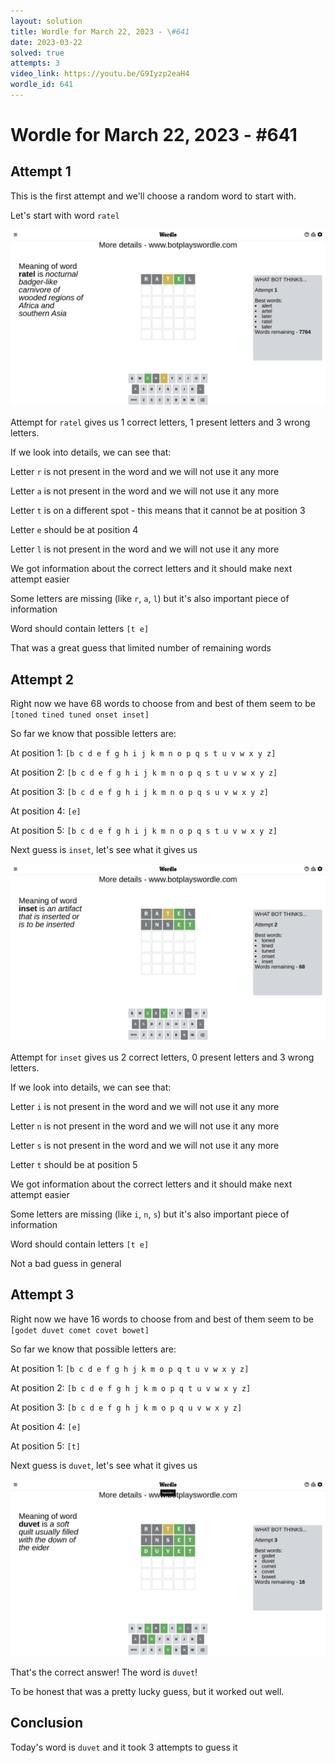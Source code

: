 ```yaml
---
layout: solution
title: Wordle for March 22, 2023 - \#641
date: 2023-03-22
solved: true
attempts: 3
video_link: https://youtu.be/G9Iyzp2eaH4
wordle_id: 641
---
```


# Wordle for March 22, 2023 - \#641

## Attempt 1

This is the first attempt and we'll choose a random word to start with.

Let's start with word `ratel`

![Attempt 1](2023-03-22/attempt-1.png)

Attempt for `ratel` gives us 1 correct letters, 1 present letters and 3 wrong letters.

If we look into details, we can see that:

Letter `r` is not present in the word and we will not use it any more

Letter `a` is not present in the word and we will not use it any more

Letter `t` is on a different spot - this means that it cannot be at position 3

Letter `e` should be at position 4

Letter `l` is not present in the word and we will not use it any more

We got information about the correct letters and it should make next attempt easier

Some letters are missing (like `r`, `a`, `l`) but it's also important piece of information

Word should contain letters `[t e]`

That was a great guess that limited number of remaining words



## Attempt 2

Right now we have 68 words to choose from and best of them seem to be `[toned tined tuned onset inset]`

So far we know that possible letters are:

At position 1: `[b c d e f g h i j k m n o p q s t u v w x y z]`

At position 2: `[b c d e f g h i j k m n o p q s t u v w x y z]`

At position 3: `[b c d e f g h i j k m n o p q s u v w x y z]`

At position 4: `[e]`

At position 5: `[b c d e f g h i j k m n o p q s t u v w x y z]`

Next guess is `inset`, let's see what it gives us

![Attempt 2](2023-03-22/attempt-2.png)

Attempt for `inset` gives us 2 correct letters, 0 present letters and 3 wrong letters.

If we look into details, we can see that:

Letter `i` is not present in the word and we will not use it any more

Letter `n` is not present in the word and we will not use it any more

Letter `s` is not present in the word and we will not use it any more

Letter `t` should be at position 5

We got information about the correct letters and it should make next attempt easier

Some letters are missing (like `i`, `n`, `s`) but it's also important piece of information

Word should contain letters `[t e]`

Not a bad guess in general



## Attempt 3

Right now we have 16 words to choose from and best of them seem to be `[godet duvet comet covet bowet]`

So far we know that possible letters are:

At position 1: `[b c d e f g h j k m o p q t u v w x y z]`

At position 2: `[b c d e f g h j k m o p q t u v w x y z]`

At position 3: `[b c d e f g h j k m o p q u v w x y z]`

At position 4: `[e]`

At position 5: `[t]`

Next guess is `duvet`, let's see what it gives us

![Attempt 3](2023-03-22/attempt-3.png)

That's the correct answer! The word is `duvet`!

To be honest that was a pretty lucky guess, but it worked out well.

## Conclusion

Today's word is `duvet` and it took 3 attempts to guess it

